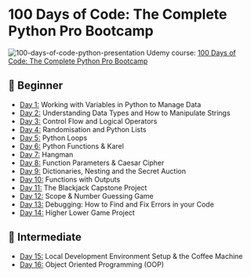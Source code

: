 # 100 Days of Code: The Complete Python Pro Bootcamp
![100-days-of-code-python-presentation](https://github.com/laurasmendozad/100-Days-Of-Code-Python/assets/58611097/06d7fad2-d894-4abe-b525-1d615754a8fe)
Udemy course: [100 Days of Code: The Complete Python Pro Bootcamp](https://www.udemy.com/course/100-days-of-code/)

## 🌈 Beginner 
- [Day 1:](https://github.com/laurasmendozad/100-Days-Of-Code-Python/tree/main/ProjectsPerDay/Day%20001) Working with Variables in Python to Manage Data
- [Day 2:](https://github.com/laurasmendozad/100-Days-Of-Code-Python/tree/main/ProjectsPerDay/Day%20002) Understanding Data Types and How to Manipulate Strings
- [Day 3:](https://github.com/laurasmendozad/100-Days-Of-Code-Python/tree/main/ProjectsPerDay/Day%20003) Control Flow and Logical Operators
- [Day 4:](https://github.com/laurasmendozad/100-Days-Of-Code-Python/tree/main/ProjectsPerDay/Day%20004) Randomisation and Python Lists
- [Day 5:](https://github.com/laurasmendozad/100-Days-Of-Code-Python/tree/main/ProjectsPerDay/Day%20005) Python Loops
- [Day 6:](https://github.com/laurasmendozad/100-Days-Of-Code-Python/tree/main/ProjectsPerDay/Day%20006) Python Functions & Karel
- [Day 7:](https://github.com/laurasmendozad/100-Days-Of-Code-Python/tree/main/ProjectsPerDay/Day%20007) Hangman
- [Day 8:](https://github.com/laurasmendozad/100-Days-Of-Code-Python/tree/main/ProjectsPerDay/Day%20008) Function Parameters & Caesar Cipher
- [Day 9:](https://github.com/laurasmendozad/100-Days-Of-Code-Python/tree/main/ProjectsPerDay/Day%20009) Dictionaries, Nesting and the Secret Auction
- [Day 10:](https://github.com/laurasmendozad/100-Days-Of-Code-Python/tree/main/ProjectsPerDay/Day%20010) Functions with Outputs
- [Day 11:](https://github.com/laurasmendozad/100-Days-Of-Code-Python/tree/main/ProjectsPerDay/Day%20011) The Blackjack Capstone Project
- [Day 12:](https://github.com/laurasmendozad/100-Days-Of-Code-Python/tree/main/ProjectsPerDay/Day%20012) Scope & Number Guessing Game
- [Day 13:](https://github.com/laurasmendozad/100-Days-Of-Code-Python/tree/main/ProjectsPerDay/Day%20013) Debugging: How to Find and Fix Errors in your Code
- [Day 14:](https://github.com/laurasmendozad/100-Days-Of-Code-Python/tree/main/ProjectsPerDay/Day%20014) Higher Lower Game Project

## 🌈 Intermediate 
- [Day 15:](https://github.com/laurasmendozad/100-Days-Of-Code-Python/tree/main/ProjectsPerDay/Day%20015) Local Development Environment Setup & the Coffee Machine
- [Day 16:](https://github.com/laurasmendozad/100-Days-Of-Code-Python/tree/main/ProjectsPerDay/Day%20016) Object Oriented Programming (OOP)
